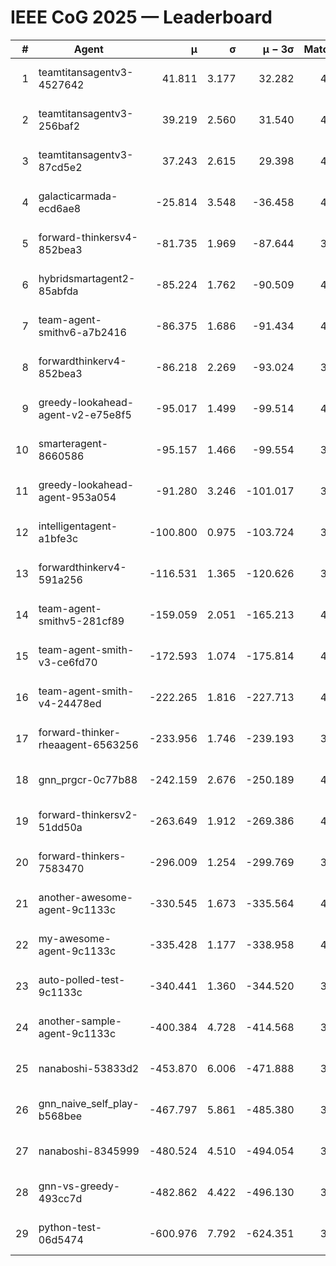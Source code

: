 # IEEE CoG 2025 — Leaderboard

| # | Agent | μ | σ | μ − 3σ | Matches | Updated |
|---:|---|---:|---:|---:|---:|---|
| 1 | teamtitansagentv3-4527642 | 41.811 | 3.177 | 32.282 | 4160 | 2025-08-18 20:24 |
| 2 | teamtitansagentv3-256baf2 | 39.219 | 2.560 | 31.540 | 4372 | 2025-08-18 20:24 |
| 3 | teamtitansagentv3-87cd5e2 | 37.243 | 2.615 | 29.398 | 4072 | 2025-08-18 20:24 |
| 4 | galacticarmada-ecd6ae8 | -25.814 | 3.548 | -36.458 | 4380 | 2025-08-18 20:24 |
| 5 | forward-thinkersv4-852bea3 | -81.735 | 1.969 | -87.644 | 3314 | 2025-08-18 20:24 |
| 6 | hybridsmartagent2-85abfda | -85.224 | 1.762 | -90.509 | 4107 | 2025-08-18 20:24 |
| 7 | team-agent-smithv6-a7b2416 | -86.375 | 1.686 | -91.434 | 4220 | 2025-08-18 20:24 |
| 8 | forwardthinkerv4-852bea3 | -86.218 | 2.269 | -93.024 | 3400 | 2025-08-18 20:24 |
| 9 | greedy-lookahead-agent-v2-e75e8f5 | -95.017 | 1.499 | -99.514 | 4216 | 2025-08-18 20:24 |
| 10 | smarteragent-8660586 | -95.157 | 1.466 | -99.554 | 3655 | 2025-08-18 20:24 |
| 11 | greedy-lookahead-agent-953a054 | -91.280 | 3.246 | -101.017 | 3956 | 2025-08-18 20:24 |
| 12 | intelligentagent-a1bfe3c | -100.800 | 0.975 | -103.724 | 3382 | 2025-08-18 20:24 |
| 13 | forwardthinkerv4-591a256 | -116.531 | 1.365 | -120.626 | 3814 | 2025-08-18 20:24 |
| 14 | team-agent-smithv5-281cf89 | -159.059 | 2.051 | -165.213 | 4300 | 2025-08-18 20:24 |
| 15 | team-agent-smith-v3-ce6fd70 | -172.593 | 1.074 | -175.814 | 4752 | 2025-08-18 20:24 |
| 16 | team-agent-smith-v4-24478ed | -222.265 | 1.816 | -227.713 | 4372 | 2025-08-18 20:24 |
| 17 | forward-thinker-rheaagent-6563256 | -233.956 | 1.746 | -239.193 | 3964 | 2025-08-18 20:24 |
| 18 | gnn_prgcr-0c77b88 | -242.159 | 2.676 | -250.189 | 4070 | 2025-08-18 20:24 |
| 19 | forward-thinkersv2-51dd50a | -263.649 | 1.912 | -269.386 | 4304 | 2025-08-18 20:24 |
| 20 | forward-thinkers-7583470 | -296.009 | 1.254 | -299.769 | 3880 | 2025-08-18 20:24 |
| 21 | another-awesome-agent-9c1133c | -330.545 | 1.673 | -335.564 | 4500 | 2025-08-18 20:24 |
| 22 | my-awesome-agent-9c1133c | -335.428 | 1.177 | -338.958 | 4500 | 2025-08-18 20:24 |
| 23 | auto-polled-test-9c1133c | -340.441 | 1.360 | -344.520 | 3660 | 2025-08-18 20:24 |
| 24 | another-sample-agent-9c1133c | -400.384 | 4.728 | -414.568 | 3960 | 2025-08-18 20:24 |
| 25 | nanaboshi-53833d2 | -453.870 | 6.006 | -471.888 | 3140 | 2025-08-18 20:24 |
| 26 | gnn_naive_self_play-b568bee | -467.797 | 5.861 | -485.380 | 3540 | 2025-08-18 20:24 |
| 27 | nanaboshi-8345999 | -480.524 | 4.510 | -494.054 | 3580 | 2025-08-18 20:24 |
| 28 | gnn-vs-greedy-493cc7d | -482.862 | 4.422 | -496.130 | 3520 | 2025-08-18 20:24 |
| 29 | python-test-06d5474 | -600.976 | 7.792 | -624.351 | 3430 | 2025-08-18 20:24 |
